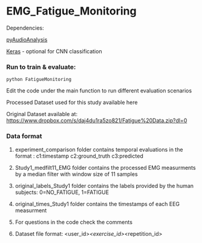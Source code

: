 # EMG_Fatigue_Monitoring
Dependencies: 

[pyAudioAnalysis](https://github.com/tyiannak/pyAudioAnalysis)

[Keras](https://keras.io/) - optional for CNN classification

### Run to train & evaluate:
```
python FatigueMonitoring
```
 Edit the code under the main function to run different evaluation scenarios
 
 Processed Dataset used for this study available here
 
 

 Original Dataset available at: https://www.dropbox.com/s/daj4du1ra5zo821/Fatigue%20Data.zip?dl=0

### Data format

1. experiment_comparison folder contains temporal evaluations in the format : c1:timestamp c2:ground_truth c3:predicted

2. Study1_medfilt11_EMG folder contains the processed EMG measurments by a median filter with window size  of 11 samples

3. original_labels_Study1 folder contains the labels provided by the human subjects: 0=NO_FATIGUE, 1=FATIGUE

4. original_times_Study1 folder contains the timestamps of each EEG measurment

5. For questions in the code check the comments 

6. Dataset file format: <user_id>_<exercise_id>_<repetition_id>
